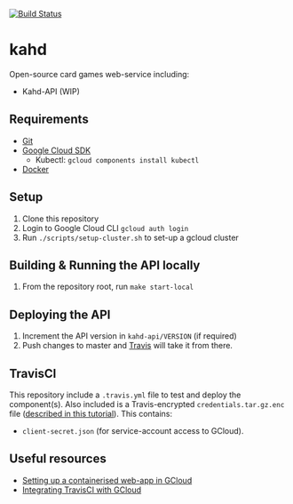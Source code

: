 [![Build Status](https://travis-ci.org/Milesjpool/kahd.svg?branch=master)](https://travis-ci.org/Milesjpool/kahd)

# kahd
Open-source card games web-service including:
* Kahd-API (WIP)

## Requirements
* [Git]
* [Google Cloud SDK]
  *  Kubectl: `gcloud components install kubectl`
* [Docker]

## Setup
1. Clone this repository
1. Login to Google Cloud CLI `gcloud auth login`
1. Run `./scripts/setup-cluster.sh` to set-up a gcloud cluster

## Building & Running the API locally
1. From the repository root, run `make start-local`

## Deploying the API
1. Increment the API version in `kahd-api/VERSION` (if required)
1. Push changes to master and [Travis][TravisCI build] will take it from there.

## TravisCI
This repository include a `.travis.yml` file to test and deploy the component(s).
Also included is a Travis-encrypted `credentials.tar.gz.enc` file ([described in this tutorial][GCloud Travis tutorial]). This contains:
* `client-secret.json` (for service-account access to GCloud).

## Useful resources
* [Setting up a containerised web-app in GCloud][Containerised web-app tutorial]
* [Integrating TravisCI with GCloud][GCloud Travis Tutorial]

[Git]: https://git-scm.com/book/en/v2/Getting-Started-Installing-Git
[Google Cloud SDK]: https://cloud.google.com/sdk/docs/
[Docker]: https://docs.docker.com/install/

[TravisCI build]: https://travis-ci.org/Milesjpool/kahd

[GCloud Travis tutorial]: https://cloud.google.com/solutions/continuous-delivery-with-travis-ci
[Containerised web-app tutorial]: https://cloud.google.com/kubernetes-engine/docs/tutorials/hello-app

